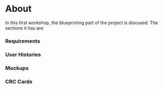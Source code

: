 # About
In this first workshop, the blueprinting part of the project is discused. The sections it has are:
### Requirements
### User Histories
### Mockups
### CRC Cards
